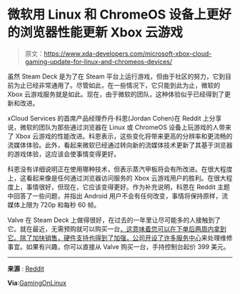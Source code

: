 # 微软用 Linux 和 ChromeOS 设备上更好的浏览器性能更新 Xbox 云游戏

> 原文：<https://www.xda-developers.com/microsoft-xbox-cloud-gaming-update-for-linux-and-chromeos-devices/>

虽然 Steam Deck 是为了在 Steam 平台上运行游戏，但由于社区的努力，它到目前为止已经非常通用了。尽管如此，在一些情况下，它只能到此为止，微软的 Xbox 云游戏服务就是如此。现在，由于微软的团队，这种体验似乎已经得到了更新和改进。

xCloud Services 的首席产品经理乔丹·科恩(Jordan Cohen)在 Reddit 上分享说，微软的团队为那些通过浏览器在 Linux 或 ChromeOS 设备上玩游戏的人带来了 Xbox 云游戏的性能改进。科恩表示，这些变化将带来更高的分辨率和更流畅的流媒体体验。此外，看起来微软已经通过转向新的流媒体技术更新了其基于浏览器的游戏体验，这应该会使事情变得更好。

科恩没有详细说明正在使用哪种技术，但表示蒸汽甲板将会有所改进。在很大程度上，这看起来像是任何通过浏览器访问服务的 Xbox 云游戏用户的胜利。在很大程度上，事情很好，但现在，它应该变得更好。作为补充说明，科恩在 Reddit 主题中回答了一些问题，并指出 Android 用户不会有任何改变，事情将保持原样，流媒体上限为 720p 和每秒 60 帧。

Valve 在 Steam Deck 上做得很好，在过去的一年里让尽可能多的人接触到了它。就在最近，无需预购就可以购买一台[，这意味着您可以在下单后两周内拿到它。除了加快销售，硬件支持也得到了加强，公司开设了许多](https://www.xda-developers.com/buy-steam-deck-get-two-weeks/)[服务中心](https://www.xda-developers.com/valve-opens-steam-deck-repair-centers/)来处理维修事宜。如果有兴趣，你可以直接从 Valve 购买一台，手持控制台起价 399 美元。

* * *

**来源** : [Reddit](https://www.reddit.com/r/xcloud/comments/ykb1v1/performance_and_quality_improvements_on_linux_and/)

**Via**:[GamingOnLinux](https://www.gamingonlinux.com/2022/11/microsoft-upgrades-xbox-cloud-gaming-for-linux-and-chromeos/)